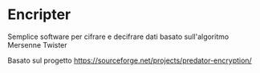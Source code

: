 # Encripter
Semplice software per cifrare e decifrare dati basato sull'algoritmo Mersenne Twister

Basato sul progetto https://sourceforge.net/projects/predator-encryption/
